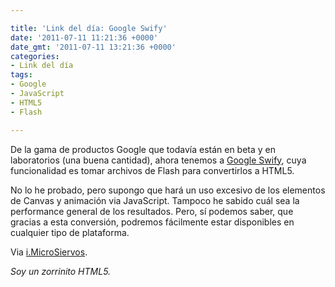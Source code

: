 ```yaml
---

title: 'Link del día: Google Swify'
date: '2011-07-11 11:21:36 +0000'
date_gmt: '2011-07-11 13:21:36 +0000'
categories:
- Link del día
tags:
- Google
- JavaScript
- HTML5
- Flash

---
```


De la gama de productos Google que todavía están en beta y en laboratorios (una buena cantidad), ahora tenemos a [Google Swify](http://swiffy.googlelabs.com/), cuya funcionalidad es tomar archivos de Flash para convertirlos a HTML5.

No lo he probado, pero supongo que hará un uso excesivo de los elementos de Canvas y animación via JavaScript. Tampoco he sabido cuál sea la performance general de los resultados. Pero, sí podemos saber, que gracias a esta conversión, podremos fácilmente estar disponibles en cualquier tipo de plataforma.

Via [i.MicroSiervos](http://i.microsiervos.com/ordenadores/google-swiffy.html).

_Soy un zorrinito HTML5._
